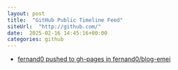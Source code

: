 ```yaml
---
layout: post
title:  "GitHub Public Timeline Feed"
siteUrl:  "http://github.com/"
date:  2025-02-16 14:45:16+00:00
categories: github
---
```

*  [fernand0 pushed to gh-pages in fernand0/blog-emei](https://github.com/fernand0/blog-emei/compare/1fe2c0bf10...7f42e283c2)
